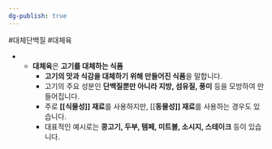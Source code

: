 ```yaml
---
dg-publish: true
---
```

#대체단백질 #대체육 

- - **대체육**은 **고기를 대체하는 식품**
	- **고기의 맛과 식감을 대체하기 위해 만들어진 식품**을 말합니다.
	- 고기의 주요 성분인 **단백질뿐만 아니라 지방, 섬유질, 풍미** 등을 모방하여 만들어집니다.
	- 주로 **[[식물성]] 재료**를 사용하지만, [[**동물성]] 재료**를 사용하는 경우도 있습니다.
	- 대표적인 예시로는 **콩고기, 두부, 템페, 미트볼, 소시지, 스테이크** 등이 있습니다.
